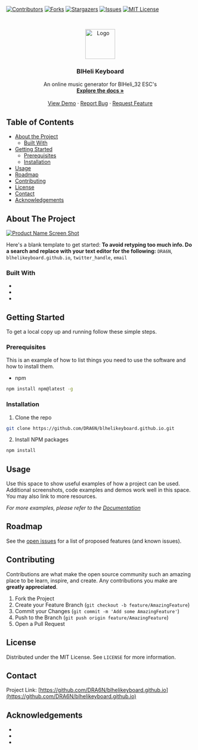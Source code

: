 <!--
*** Thanks for checking out this README Template. If you have a suggestion that would
*** make this better, please fork the repo and create a pull request or simply open
*** an issue with the tag "enhancement".
*** Thanks again! Now go create something AMAZING! :D
***
***
***
*** To avoid retyping too much info. Do a search and replace for the following:
*** DRA6N, blhelikeyboard.github.io, twitter_handle, email
-->





<!-- PROJECT SHIELDS -->
<!--
*** I'm using markdown "reference style" links for readability.
*** Reference links are enclosed in brackets [ ] instead of parentheses ( ).
*** See the bottom of this document for the declaration of the reference variables
*** for contributors-url, forks-url, etc. This is an optional, concise syntax you may use.
*** https://www.markdownguide.org/basic-syntax/#reference-style-links
-->
[![Contributors][contributors-shield]][contributors-url]
[![Forks][forks-shield]][forks-url]
[![Stargazers][stars-shield]][stars-url]
[![Issues][issues-shield]][issues-url]
[![MIT License][license-shield]][license-url]



<!-- PROJECT LOGO -->
<br />
<p align="center">
  <a href="https://github.com/DRA6N/blhelikeyboard.github.io">
    <img src="https://oscarliang.com/ctt/uploads/2017/06/check-blheli32-esc-blhelisuite32-configurator.jpg" alt="Logo" width="80" height="80">
  </a>

  <h3 align="center">BlHeli Keyboard</h3>

  <p align="center">
    An online music generator for BlHeli_32 ESC's
    <br />
    <a href="https://github.com/DRA6N/blhelikeyboard.github.io"><strong>Explore the docs »</strong></a>
    <br />
    <br />
    <a href="https://github.com/DRA6N/blhelikeyboard.github.io">View Demo</a>
    ·
    <a href="https://github.com/DRA6N/blhelikeyboard.github.io/issues">Report Bug</a>
    ·
    <a href="https://github.com/DRA6N/blhelikeyboard.github.io/issues">Request Feature</a>
  </p>
</p>



<!-- TABLE OF CONTENTS -->
## Table of Contents

* [About the Project](#about-the-project)
  * [Built With](#built-with)
* [Getting Started](#getting-started)
  * [Prerequisites](#prerequisites)
  * [Installation](#installation)
* [Usage](#usage)
* [Roadmap](#roadmap)
* [Contributing](#contributing)
* [License](#license)
* [Contact](#contact)
* [Acknowledgements](#acknowledgements)



<!-- ABOUT THE PROJECT -->
## About The Project

[![Product Name Screen Shot][product-screenshot]](https://example.com)

Here's a blank template to get started:
**To avoid retyping too much info. Do a search and replace with your text editor for the following:**
`DRA6N`, `blhelikeyboard.github.io`, `twitter_handle`, `email`


### Built With

* []()
* []()
* []()



<!-- GETTING STARTED -->
## Getting Started

To get a local copy up and running follow these simple steps.

### Prerequisites

This is an example of how to list things you need to use the software and how to install them.
* npm
```sh
npm install npm@latest -g
```

### Installation

1. Clone the repo
```sh
git clone https://github.com/DRA6N/blhelikeyboard.github.io.git
```
2. Install NPM packages
```sh
npm install
```



<!-- USAGE EXAMPLES -->
## Usage

Use this space to show useful examples of how a project can be used. Additional screenshots, code examples and demos work well in this space. You may also link to more resources.

_For more examples, please refer to the [Documentation](https://example.com)_



<!-- ROADMAP -->
## Roadmap

See the [open issues](https://github.com/DRA6N/blhelikeyboard.github.io/issues) for a list of proposed features (and known issues).



<!-- CONTRIBUTING -->
## Contributing

Contributions are what make the open source community such an amazing place to be learn, inspire, and create. Any contributions you make are **greatly appreciated**.

1. Fork the Project
2. Create your Feature Branch (`git checkout -b feature/AmazingFeature`)
3. Commit your Changes (`git commit -m 'Add some AmazingFeature'`)
4. Push to the Branch (`git push origin feature/AmazingFeature`)
5. Open a Pull Request



<!-- LICENSE -->
## License

Distributed under the MIT License. See `LICENSE` for more information.



<!-- CONTACT -->
## Contact

Project Link: [https://github.com/DRA6N/blhelikeyboard.github.io](https://github.com/DRA6N/blhelikeyboard.github.io)



<!-- ACKNOWLEDGEMENTS -->
## Acknowledgements

* []()
* []()
* []()





<!-- MARKDOWN LINKS & IMAGES -->
<!-- https://www.markdownguide.org/basic-syntax/#reference-style-links -->
[contributors-shield]: https://img.shields.io/github/contributors/DRA6N/blhelikeyboard.github.io.svg?style=flat-square
[contributors-url]: https://github.com/DRA6N/blhelikeyboard.github.io/graphs/contributors
[forks-shield]: https://img.shields.io/github/forks/DRA6N/blhelikeyboard.github.io.svg?style=flat-square
[forks-url]: https://github.com/DRA6N/blhelikeyboard.github.io/network/members
[stars-shield]: https://img.shields.io/github/stars/DRA6N/blhelikeyboard.github.io.svg?style=flat-square
[stars-url]: https://github.com/DRA6N/blhelikeyboard.github.io/stargazers
[issues-shield]: https://img.shields.io/github/issues/DRA6N/blhelikeyboard.github.io.svg?style=flat-square
[issues-url]: https://github.com/DRA6N/blhelikeyboard.github.io/issues
[license-shield]: https://img.shields.io/github/license/DRA6N/blhelikeyboard.github.io.svg?style=flat-square
[license-url]: https://github.com/DRA6N/blhelikeyboard.github.io/blob/master/LICENSE.txt
[linkedin-shield]: https://img.shields.io/badge/-LinkedIn-black.svg?style=flat-square&logo=linkedin&colorB=555
[linkedin-url]: https://linkedin.com/in/DRA6N
[product-screenshot]: images/screenshot.png
